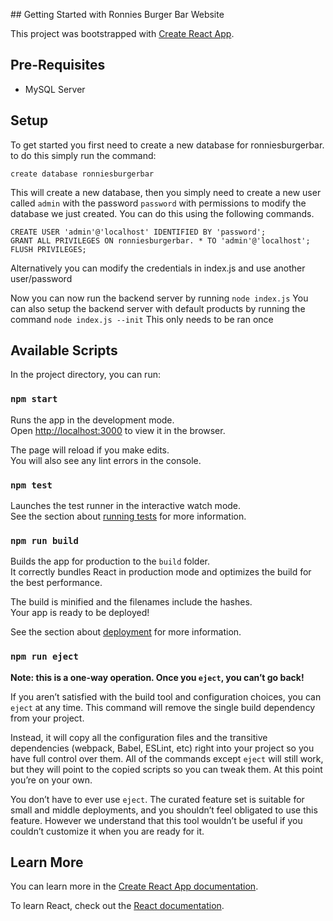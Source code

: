 \## Getting Started with Ronnies Burger Bar Website

This project was bootstrapped with [Create React App](https://github.com/facebook/create-react-app).

## Pre-Requisites
* MySQL Server
## Setup
To get started you first need to create a new database for ronniesburgerbar. to do this simply run the command:
```
create database ronniesburgerbar
```
This will create a new database, then you simply need to create a new user called `admin` with the password `password` with permissions to modify the database we just created. You can do this using the following commands.
```
CREATE USER 'admin'@'localhost' IDENTIFIED BY 'password';
GRANT ALL PRIVILEGES ON ronniesburgerbar. * TO 'admin'@'localhost';
FLUSH PRIVILEGES;
```
Alternatively you can modify the credentials in index.js and use another user/password

Now you can now run the backend server by running `node index.js` You can also setup the backend server with default products by running the command `node index.js --init` This only needs to be ran once
## Available Scripts

In the project directory, you can run:

### `npm start`

Runs the app in the development mode.\
Open [http://localhost:3000](http://localhost:3000) to view it in the browser.

The page will reload if you make edits.\
You will also see any lint errors in the console.

### `npm test`

Launches the test runner in the interactive watch mode.\
See the section about [running tests](https://facebook.github.io/create-reac\t-app/docs/running-tests) for more information.

### `npm run build`

Builds the app for production to the `build` folder.\
It correctly bundles React in production mode and optimizes the build for the best performance.

The build is minified and the filenames include the hashes.\
Your app is ready to be deployed!

See the section about [deployment](https://facebook.github.io/create-react-app/docs/deployment) for more information.

### `npm run eject`

**Note: this is a one-way operation. Once you `eject`, you can’t go back!**

If you aren’t satisfied with the build tool and configuration choices, you can `eject` at any time. This command will remove the single build dependency from your project.

Instead, it will copy all the configuration files and the transitive dependencies (webpack, Babel, ESLint, etc) right into your project so you have full control over them. All of the commands except `eject` will still work, but they will point to the copied scripts so you can tweak them. At this point you’re on your own.

You don’t have to ever use `eject`. The curated feature set is suitable for small and middle deployments, and you shouldn’t feel obligated to use this feature. However we understand that this tool wouldn’t be useful if you couldn’t customize it when you are ready for it.

## Learn More

You can learn more in the [Create React App documentation](https://facebook.github.io/create-react-app/docs/getting-started).

To learn React, check out the [React documentation](https://reactjs.org/).
